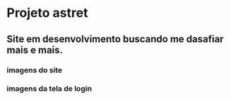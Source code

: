# Projeto astret

## Site em desenvolvimento buscando me dasafiar mais e mais.
### imagens do site

### imagens da tela de login

